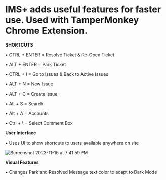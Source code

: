 # IMS+ adds useful features for faster use. Used with TamperMonkey Chrome Extension.

**SHORTCUTS**

• CTRL + ENTER = Resolve Ticket & Re-Open Ticket

• ALT + ENTER = Park Ticket 

• CTRL + I = Go to issues & Back to Active Issues

• ALT + N = New Issue

• ALT + C = Create Issue

• Alt + S = Search

• Alt + A = Accounts

• Ctrl + \ = Select Comment Box

**User Interface**

• Uses UI to show shortcuts to users available anywhere on site

![Screenshot 2023-11-16 at 7 41 59 PM](https://github.com/JoeyCorbett/IMS-PLUS/assets/134228957/760789e1-5f9e-496c-951d-6a3b134daf39)

**Visual Features**

• Changes Park and Resolved Message text color to adapt to Dark Mode
